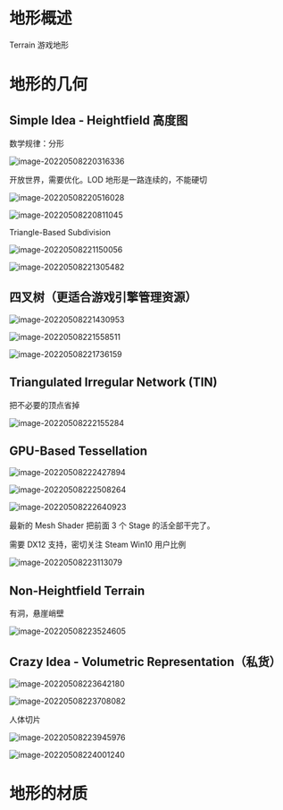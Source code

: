 # 地形概述

Terrain 游戏地形



# 地形的几何

## Simple Idea - Heightfield 高度图

数学规律：分形

![image-20220508220316336](Media/06_游戏中的大气和云的渲染/image-20220508220316336.png)

开放世界，需要优化。LOD 地形是一路连续的，不能硬切

![image-20220508220516028](Media/06_游戏中的大气和云的渲染/image-20220508220516028.png)

![image-20220508220811045](Media/06_游戏中的大气和云的渲染/image-20220508220811045.png)

Triangle-Based Subdivision

![image-20220508221150056](Media/06_游戏中的大气和云的渲染/image-20220508221150056.png)

![image-20220508221305482](Media/06_游戏中的大气和云的渲染/image-20220508221305482.png)

## 四叉树（更适合游戏引擎管理资源）

![image-20220508221430953](Media/06_游戏中的大气和云的渲染/image-20220508221430953.png)

![image-20220508221558511](Media/06_游戏中的大气和云的渲染/image-20220508221558511.png)

![image-20220508221736159](Media/06_游戏中的大气和云的渲染/image-20220508221736159.png)

## Triangulated Irregular Network (TIN)

把不必要的顶点省掉

![image-20220508222155284](Media/06_游戏中的大气和云的渲染/image-20220508222155284.png)

## GPU-Based Tessellation

![image-20220508222427894](Media/06_游戏中的大气和云的渲染/image-20220508222427894.png)

![image-20220508222508264](Media/06_游戏中的大气和云的渲染/image-20220508222508264.png)

![image-20220508222640923](Media/06_游戏中的大气和云的渲染/image-20220508222640923.png)

最新的 Mesh Shader 把前面 3 个 Stage 的活全部干完了。

需要 DX12 支持，密切关注 Steam Win10 用户比例

![image-20220508223113079](Media/06_游戏中的大气和云的渲染/image-20220508223113079.png)



## Non-Heightfield Terrain

有洞，悬崖峭壁

![image-20220508223524605](Media/06_游戏中的大气和云的渲染/image-20220508223524605.png)

## Crazy Idea - Volumetric Representation（私货）

![image-20220508223642180](Media/06_游戏中的大气和云的渲染/image-20220508223642180.png)

![image-20220508223708082](Media/06_游戏中的大气和云的渲染/image-20220508223708082.png)

人体切片

![image-20220508223945976](Media/06_游戏中的大气和云的渲染/image-20220508223945976.png)

![image-20220508224001240](Media/06_游戏中的大气和云的渲染/image-20220508224001240.png)



# 地形的材质


